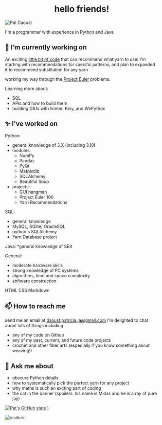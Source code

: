 
<h1 align="center"> hello friends! </h1>

![Pat Daoust](https://user-images.githubusercontent.com/77025162/132956323-84bb6ffd-2041-48cd-a44b-064fc62c1ca6.jpg)

I'm a programmer with experience in Python and Java

## 🔭 I’m currently working on 

An exciting [little bit of code](https://github.com/PatDaoust/YarnProject) that can recommend what yarn to use! 
I'm starting with recommendations for specific patterns, and plan to expanded it to recommend substitution for any yarn

working my way through the [Project Euler](https://github.com/PatDaoust/ProjectEuler) problems.

Learning more about:
* SQL 
* APIs and how to build them
* building GIUs with tkinter, Kivy, and WxPython

## :sparkles: I've worked on 

Python:
* general knowledge of 3.X (including 3.10)
* modules: 
  * NumPy
  * Pandas
  * PyQt
  * Matplotlib
  * SQLAlchemy
  * Beautiful Soup
* projects: 
  * GUI hangman
  * Project Euler 100
  * Yarn Recommendations

SQL:
* general knowledge
* MySQL, SQlite, OracleSQL
* python's SQLAlchemy
* Yarn Database project 

Java:
*general knowledge of SE8

General:
* moderate hardware skills
* strong knowledge of PC systems
* algorithms, time and space complexity 
* software construction

HTML
CSS
Markdown 


## 📫 How to reach me
send me an email at daoust.patricia.ja@gmail.com
I'm delighted to chat about lots of things including:
* any of my code on Github
* any of my past, current, and future code projects
* crochet and other fiber arts (especially if you know something about weaving!)

## 💬 Ask me about 
* obscure Python details
* how to systematically pick the perfect yarn for any project
* why maths is such an excting part of coding
* the cat in the banner (spoilers: his name is Midas and he is a ray of pure joy)

[![Pat's GitHub stats](https://github-readme-stats.vercel.app/api?username=PatDaoust&theme=tokyonight)
)](https://github.com/anuraghazra/github-readme-stats)


![visitors](https://visitor-badge.glitch.me/badge?page_id=$PatDaoust.$405140754)

<!--

Here are some ideas to get you started:

- 🌱 I’m currently learning ...
- 👯 I’m looking to collaborate on ...
- 🤔 I’m looking for help with ...
- ⚡ Fun fact: ...
-->
